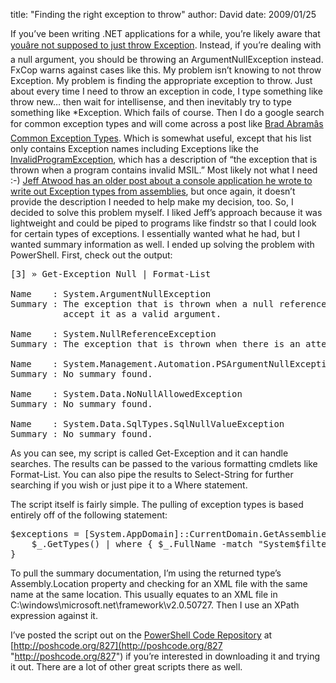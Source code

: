 
title: "Finding the right exception to throw"
author: David
date: 2009/01/25

If you’ve been writing .NET applications for a while, you’re likely aware that [youâre not supposed to just throw Exception](http://msdn.microsoft.com/en-us/library/ms229021.aspx). Instead, if you’re dealing with a null argument, you should be throwing an ArgumentNullException instead. FxCop warns against cases like this. 
My problem isn’t knowing to not throw Exception. My problem is finding the appropriate exception to throw. 
Just about every time I need to throw an exception in code, I type something like throw new… then wait for intellisense, and then inevitably try to type something like *Exception. Which fails of course. Then I do a google search for common exception types and will come across a post like [Brad Abramâs Common Exception Types](http://blogs.msdn.com/brada/archive/2005/03/27/402801.aspx). Which is somewhat useful, except that his list only contains Exception names including Exceptions like the [InvalidProgramException](http://msdn.microsoft.com/en-us/library/system.invalidprogramexception.aspx), which has a description of “the exception that is thrown when a program contains invalid MSIL.” Most likely not what I need :-) [Jeff Atwood has an older post about a console application he wrote to write out Exception types from assemblies](http://www.codinghorror.com/blog/archives/000115.html), but once again, it doesn’t provide the description I needed to help make my decision, too. 
So, I decided to solve this problem myself. 
I liked Jeff’s approach because it was lightweight and could be piped to programs like findstr so that I could look for certain types of exceptions. I essentially wanted what he had, but I wanted summary information as well. I ended up solving the problem with PowerShell. First, check out the output:
<pre class="brush: plain;">[3] » Get-Exception Null | Format-List

Name    : System.ArgumentNullException
Summary : The exception that is thrown when a null reference (Nothing in Visual Basic) is passed to a method that does not
          accept it as a valid argument.

Name    : System.NullReferenceException
Summary : The exception that is thrown when there is an attempt to dereference a null object reference.

Name    : System.Management.Automation.PSArgumentNullException
Summary : No summary found.

Name    : System.Data.NoNullAllowedException
Summary : No summary found.

Name    : System.Data.SqlTypes.SqlNullValueException
Summary : No summary found.
</pre>

As you can see, my script is called Get-Exception and it can handle searches. The results can be passed to the various formatting cmdlets like Format-List. You can also pipe the results to Select-String for further searching if you wish or just pipe it to a Where statement.

The script itself is fairly simple. The pulling of exception types is based entirely off of the following statement:
<pre class="brush: ps1;">$exceptions = [System.AppDomain]::CurrentDomain.GetAssemblies() | foreach {   
    $_.GetTypes() | where { $_.FullName -match "System$filter.*Exception$" }  
}
</pre>

To pull the summary documentation, I’m using the returned type’s Assembly.Location property and checking for an XML file with the same name at the same location. This usually equates to an XML file in C:\windows\microsoft.net\framework\v2.0.50727. Then I use an XPath expression against it.

I’ve posted the script out on the [PowerShell Code Repository](http://poshcode.org/) at [http://poshcode.org/827](http://poshcode.org/827 "http://poshcode.org/827") if you’re interested in downloading it and trying it out. There are a lot of other great scripts there as well.
